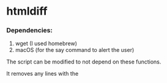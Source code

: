 # htmldiff

### Dependencies:

1. wget (I used homebrew)
2. macOS (for the say command to alert the user)

The script can be modified to not depend on these functions.

It removes any lines with the <script> tag
